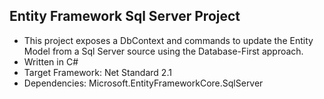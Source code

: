 
## Entity Framework Sql Server Project

 - This project exposes a DbContext and commands to update the Entity Model from a Sql Server source using the Database-First approach.
 - Written in C#
 - Target Framework: Net Standard 2.1
 - Dependencies: Microsoft.EntityFrameworkCore.SqlServer
